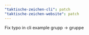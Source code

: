 ```yaml
---
"taktische-zeichen-cli": patch
"taktische-zeichen-website": patch
---
```


Fix typo in cli example grupp -> gruppe
